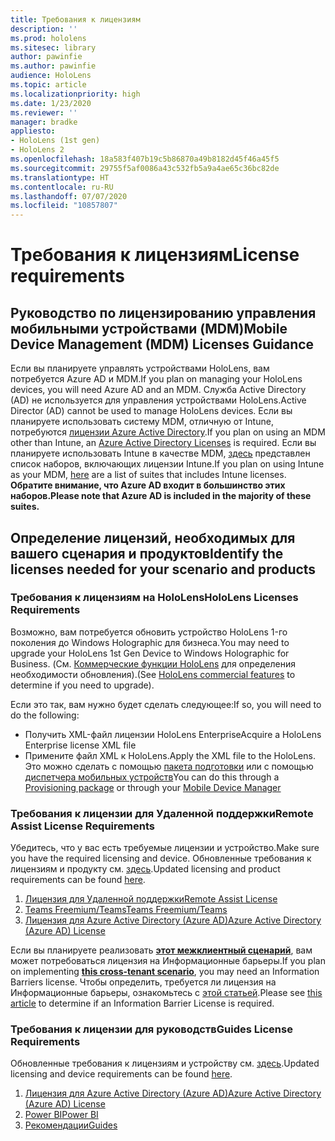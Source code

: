 ```yaml
---
title: Требования к лицензиям
description: ''
ms.prod: hololens
ms.sitesec: library
author: pawinfie
ms.author: pawinfie
audience: HoloLens
ms.topic: article
ms.localizationpriority: high
ms.date: 1/23/2020
ms.reviewer: ''
manager: bradke
appliesto:
- HoloLens (1st gen)
- HoloLens 2
ms.openlocfilehash: 18a583f407b19c5b86870a49b8182d45f46a45f5
ms.sourcegitcommit: 29755f5af0086a43c532fb5a9a4ae65c36bc82de
ms.translationtype: HT
ms.contentlocale: ru-RU
ms.lasthandoff: 07/07/2020
ms.locfileid: "10857807"
---
```

# <span data-ttu-id="f4c20-102">Требования к лицензиям</span><span class="sxs-lookup"><span data-stu-id="f4c20-102">License requirements</span></span>

## <span data-ttu-id="f4c20-103">Руководство по лицензированию управления мобильными устройствами (MDM)</span><span class="sxs-lookup"><span data-stu-id="f4c20-103">Mobile Device Management (MDM) Licenses Guidance</span></span>

<span data-ttu-id="f4c20-104">Если вы планируете управлять устройствами HoloLens, вам потребуется Azure AD и MDM.</span><span class="sxs-lookup"><span data-stu-id="f4c20-104">If you plan on managing your HoloLens devices, you will need Azure AD and an MDM.</span></span> <span data-ttu-id="f4c20-105">Служба Active Directory (AD) не используется для управления устройствами HoloLens.</span><span class="sxs-lookup"><span data-stu-id="f4c20-105">Active Director (AD) cannot be used to manage HoloLens devices.</span></span>
<span data-ttu-id="f4c20-106">Если вы планируете использовать систему MDM, отличную от Intune, потребуются [лицензии Azure Active Directory](https://docs.microsoft.com/azure/active-directory/fundamentals/active-directory-whatis).</span><span class="sxs-lookup"><span data-stu-id="f4c20-106">If you plan on using an MDM other than Intune, an [Azure Active Directory Licenses](https://docs.microsoft.com/azure/active-directory/fundamentals/active-directory-whatis) is required.</span></span>
<span data-ttu-id="f4c20-107">Если вы планируете использовать Intune в качестве MDM, [здесь](https://docs.microsoft.com/intune/fundamentals/licenses) представлен список наборов, включающих лицензии Intune.</span><span class="sxs-lookup"><span data-stu-id="f4c20-107">If you plan on using Intune as your MDM,  [here](https://docs.microsoft.com/intune/fundamentals/licenses) are a list of suites that includes Intune licenses.</span></span> **<span data-ttu-id="f4c20-108">Обратите внимание, что Azure AD входит в большинство этих наборов.</span><span class="sxs-lookup"><span data-stu-id="f4c20-108">Please note that Azure AD is included in the majority of these suites.</span></span>**

## <span data-ttu-id="f4c20-109">Определение лицензий, необходимых для вашего сценария и продуктов</span><span class="sxs-lookup"><span data-stu-id="f4c20-109">Identify the licenses needed for your scenario and products</span></span>

### <span data-ttu-id="f4c20-110">Требования к лицензиям на HoloLens</span><span class="sxs-lookup"><span data-stu-id="f4c20-110">HoloLens Licenses Requirements</span></span>

<span data-ttu-id="f4c20-111">Возможно, вам потребуется обновить устройство HoloLens 1-го поколения до Windows Holographic для бизнеса.</span><span class="sxs-lookup"><span data-stu-id="f4c20-111">You may need to upgrade your HoloLens 1st Gen Device to Windows Holographic for Business.</span></span> <span data-ttu-id="f4c20-112">(См. [Коммерческие функции HoloLens](holoLens-commercial-features.md#feature-comparison-between-editions) для определения необходимости обновления).</span><span class="sxs-lookup"><span data-stu-id="f4c20-112">(See [HoloLens commercial features](holoLens-commercial-features.md#feature-comparison-between-editions) to determine if you need to upgrade).</span></span>

 <span data-ttu-id="f4c20-113">Если это так, вам нужно будет сделать следующее:</span><span class="sxs-lookup"><span data-stu-id="f4c20-113">If so, you will need to do the following:</span></span>

- <span data-ttu-id="f4c20-114">Получить XML-файл лицензии HoloLens Enterprise</span><span class="sxs-lookup"><span data-stu-id="f4c20-114">Acquire a HoloLens Enterprise license XML file</span></span>
- <span data-ttu-id="f4c20-115">Примените файл XML к HoloLens.</span><span class="sxs-lookup"><span data-stu-id="f4c20-115">Apply the XML file to the HoloLens.</span></span> <span data-ttu-id="f4c20-116">Это можно сделать с помощью [пакета подготовки](hololens-provisioning.md) или с помощью [диспетчера мобильных устройств](https://docs.microsoft.com/intune/configuration/holographic-upgrade)</span><span class="sxs-lookup"><span data-stu-id="f4c20-116">You can do this through a [Provisioning package](hololens-provisioning.md) or through your [Mobile Device Manager](https://docs.microsoft.com/intune/configuration/holographic-upgrade)</span></span>

### <span data-ttu-id="f4c20-117">Требования к лицензии для Удаленной поддержки</span><span class="sxs-lookup"><span data-stu-id="f4c20-117">Remote Assist License Requirements</span></span>

<span data-ttu-id="f4c20-118">Убедитесь, что у вас есть требуемые лицензии и устройство.</span><span class="sxs-lookup"><span data-stu-id="f4c20-118">Make sure you have the required licensing and device.</span></span> <span data-ttu-id="f4c20-119">Обновленные требования к лицензиям и продукту см. [здесь](https://docs.microsoft.com/dynamics365/mixed-reality/remote-assist/requirements).</span><span class="sxs-lookup"><span data-stu-id="f4c20-119">Updated licensing and product requirements can be found [here](https://docs.microsoft.com/dynamics365/mixed-reality/remote-assist/requirements).</span></span>

1. [<span data-ttu-id="f4c20-120">Лицензия для Удаленной поддержки</span><span class="sxs-lookup"><span data-stu-id="f4c20-120">Remote Assist License</span></span>](https://docs.microsoft.com/dynamics365/mixed-reality/remote-assist/buy-and-deploy-remote-assist)
1. [<span data-ttu-id="f4c20-121">Teams Freemium/Teams</span><span class="sxs-lookup"><span data-stu-id="f4c20-121">Teams Freemium/Teams</span></span>](https://products.office.com/microsoft-teams/free)
1. [<span data-ttu-id="f4c20-122">Лицензия для Azure Active Directory (Azure AD)</span><span class="sxs-lookup"><span data-stu-id="f4c20-122">Azure Active Directory (Azure AD) License</span></span>](https://docs.microsoft.com/azure/active-directory/fundamentals/active-directory-whatis)

<span data-ttu-id="f4c20-123">Если вы планируете реализовать **[этот межклиентный сценарий](https://docs.microsoft.com/dynamics365/mixed-reality/remote-assist/cross-tenant-overview#scenario-2-leasing-services-to-other-tenants)**, вам может потребоваться лицензия на Информационные барьеры.</span><span class="sxs-lookup"><span data-stu-id="f4c20-123">If you plan on implementing **[this cross-tenant scenario](https://docs.microsoft.com/dynamics365/mixed-reality/remote-assist/cross-tenant-overview#scenario-2-leasing-services-to-other-tenants)**, you may need an Information Barriers license.</span></span> <span data-ttu-id="f4c20-124">Чтобы определить, требуется ли лицензия на Информационные барьеры, ознакомьтесь с [этой статьей](https://docs.microsoft.com/dynamics365/mixed-reality/remote-assist/cross-tenant-licensing-implementation#step-1-determine-if-information-barriers-are-necessary).</span><span class="sxs-lookup"><span data-stu-id="f4c20-124">Please see [this article](https://docs.microsoft.com/dynamics365/mixed-reality/remote-assist/cross-tenant-licensing-implementation#step-1-determine-if-information-barriers-are-necessary) to determine if an Information Barrier License is required.</span></span>

### <span data-ttu-id="f4c20-125">Требования к лицензии для руководств</span><span class="sxs-lookup"><span data-stu-id="f4c20-125">Guides License Requirements</span></span>

<span data-ttu-id="f4c20-126">Обновленные требования к лицензиям и устройству см. [здесь](https://docs.microsoft.com/dynamics365/mixed-reality/guides/requirements).</span><span class="sxs-lookup"><span data-stu-id="f4c20-126">Updated licensing and device requirements can be found [here](https://docs.microsoft.com/dynamics365/mixed-reality/guides/requirements).</span></span>

1. [<span data-ttu-id="f4c20-127">Лицензия для Azure Active Directory (Azure AD)</span><span class="sxs-lookup"><span data-stu-id="f4c20-127">Azure Active Directory (Azure AD) License</span></span>](https://docs.microsoft.com/azure/active-directory/fundamentals/active-directory-whatis)
1. [<span data-ttu-id="f4c20-128">Power BI</span><span class="sxs-lookup"><span data-stu-id="f4c20-128">Power BI</span></span>](https://powerbi.microsoft.com/desktop/)
1. [<span data-ttu-id="f4c20-129">Рекомендации</span><span class="sxs-lookup"><span data-stu-id="f4c20-129">Guides</span></span>](https://docs.microsoft.com/dynamics365/mixed-reality/guides/setup)
